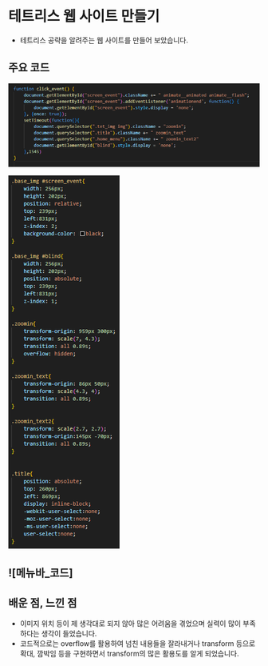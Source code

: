 # 테트리스 웹 사이트 만들기

+ 테트리스 공략을 알려주는 웹 사이트를 만들어 보았습니다.


## 주요 코드
![메인_에니메이션_코드](https://github.com/tlavksdmlskf/web/blob/main/tetris_web_site/%EC%8A%A4%ED%81%AC%EB%A6%B0%EC%83%B7%202024-07-05%20090907.png)

![메인_에니메이션_CSS코드](https://github.com/tlavksdmlskf/web/blob/main/tetris_web_site/%EC%8A%A4%ED%81%AC%EB%A6%B0%EC%83%B7%202024-07-05%20101513.png)

![메뉴바_코드]
---

## 배운 점, 느낀 점

+ 이미지 위치 등이 제 생각대로 되지 않아 많은 어려움을 겪었으며 실력이 많이 부족하다는 생각이 들었습니다.
+ 코드적으로는 overflow를 활용하여 넘친 내용들을 잘라내거나 transform 등으로 확대, 깜박임 등을 구현하면서
  transform의 많은 활용도를 알게 되었습니다.
